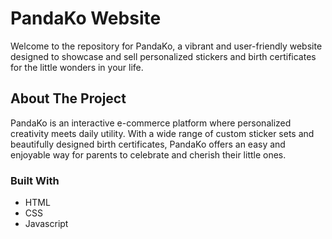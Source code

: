 # PandaKo Website

Welcome to the repository for PandaKo, a vibrant and user-friendly website designed to showcase and sell personalized stickers and birth certificates for the little wonders in your life.

## About The Project

PandaKo is an interactive e-commerce platform where personalized creativity meets daily utility. With a wide range of custom sticker sets and beautifully designed birth certificates, PandaKo offers an easy and enjoyable way for parents to celebrate and cherish their little ones.

### Built With

- HTML
- CSS
- Javascript 
